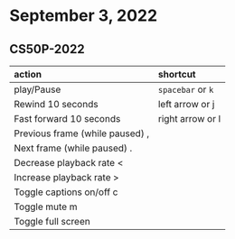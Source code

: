# September 3, 2022

## CS50P-2022

| action     | shortcut          |
|:-----------|:------------------|
| play/Pause | `spacebar` or `k` |
| Rewind 10 seconds|	left arrow or j
| Fast forward 10 seconds|	right arrow or l
| Previous frame (while paused)	,
| Next frame (while paused)	.
| Decrease playback rate	<
| Increase playback rate	>
| Toggle captions on/off	c
| Toggle mute	m
| Toggle full screen       |               |
